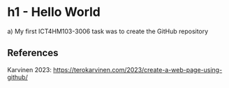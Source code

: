 # h1 - Hello World

a) My first ICT4HM103-3006 task was to create the GitHub repository

## References

Karvinen 2023: https://terokarvinen.com/2023/create-a-web-page-using-github/
